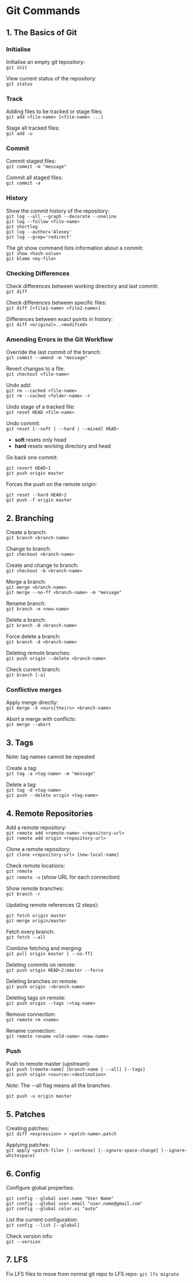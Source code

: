 # Git Commands

## 1. The Basics of Git

### Initialise

Initialise an empty git tepository:  
`git init`

View current status of the repository:  
`git status`

### Track

Adding files to be tracked or stage files:  
`git add <file-name> [<file-name> ...]`

Stage all tracked files:  
`git add -u`

### Commit

Commit staged files:  
`git commit -m "message"`

Commit all staged files:  
`git commit -a`

### History

Show the commit history of the repository:  
`git log --all --graph --decorate --oneline`  
`git log --follow <file-name>`  
`git shortlog`  
`git log --author='Alexey'`  
`git log --grep='redirect'`

The git show command lists information about a commit:  
`git show <hash-value>`  
`git blame <my-file>`

### Checking Differences

Check differences between working directory and last commit:  
`git diff`

Check differences between specific files:  
`git diff [<file1-name> <file2-name>]`

Differences between exact points in history:  
`git diff <original>..<modified>`

### Amending Errors in the Git Workflow

Override the last commit of the branch:  
`git commit --amend -m "message"`

Revert changes to a file:  
`git checkout <file-name>`

Undo add:  
`git rm --cached <file-name>`  
`git rm --cached <folder-name> -r`

Undo stage of a tracked file:  
`git reset HEAD <file-name>`

Undo commit:  
`git reset [--soft | --hard | --mixed] HEAD~`

- **soft** resets only head
- **hard** resets working directory and head

Go back one commit:

```shell
git revert HEAD~1
git push origin master
```

Forces the push on the remote origin:

```shell
git reset --hard HEAD~2
git push -f origin master
```

## 2. Branching

Create a branch:  
`git branch <branch-name>`

Change to branch:  
`git checkout <branch-name>`

Create and change to branch:  
`git checkout -b <branch-name>`

Merge a branch:  
`git merge <branch-name>`  
`git merge --no-ff <branch-name> -m "message"`

Rename branch:  
`git branch -m <new-name>`

Delete a branch:  
`git branch -D <branch-name>`

Force delete a branch:  
`git branch -d <branch-name>`

Deleting remote branches:  
`git push origin --delete <branch-name>`

Check current branch:  
`git branch [-a]`

### Conflictive merges

Apply merge directly:  
`git merge -X <ours|theirs> <branch-name>`

Abort a merge with conflicts:  
`git merge --abort`

## 3. Tags

Note: tag names cannot be repeated

Create a tag:  
`git tag -a <tag-name> -m "message"`

Delete a tag:  
`git tag -d <tag-name>`  
`git push --delete origin <tag-name>`

## 4. Remote Repositories

Add a remote repository:  
`git remote add <remote-name> <repository-url>`  
`git remote add origin <repository-url>`

Clone a remote repository:  
`git clone <repository-url> [new-local-name]`

Check remote locations:  
`git remote`  
`git remote -v` (show URL for each connection)

Show remote branches:  
`git branch -r`

Updating remote references (2 steps):

```shell
git fetch origin master
git merge origin/master
```

Fetch every branch:  
`git fetch --all`

Combine fetching and merging:  
`git pull origin master [ --no-ff]`

Deleting commits on remote:  
`git push origin HEAD~2:master --force`

Deleting branches on remote:  
`git push origin :<branch-name>`

Deleting tags on remote:  
`git push origin --tags :<tag-name>`

Remove connection:  
`git remote rm <name>`

Rename connection:  
`git remote rename <old-name> <new-name>`

### Push

Push to remote master (upstream):  
`git push [remote-name] [branch-name | --all] [--tags]`  
`git push origin <source>:<destination>`

*Note:* The --all flag means all the branches.

```shell
git push -u origin master
```

## 5. Patches

Creating patches:  
`git diff <expression> > <patch-name>.patch`

Applying patches:  
`git apply <patch-file> [--verbose] [--ignore-space-change] [--ignore-whitespace]`

## 6. Config

Configure global properties:

```shell
git config --global user.name "User Name"
git config --global user.email "user.name@gmail.com"
git config --global color.ui "auto"
```

List the current configuration:  
`git config --list [--global]`

Check version info:  
`git --version`

## 7. LFS

Fix LFS files to move from normal git repo to LFS repo:
`git lfs migrate`
